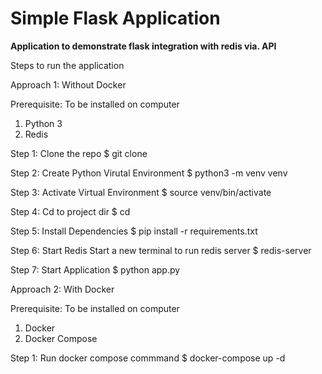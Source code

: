 # Simple Flask Application

**Application to demonstrate flask integration with redis via. API**

Steps to run the application

Approach 1: Without Docker

Prerequisite: To be installed on computer
1. Python 3
2. Redis 

Step 1: Clone the repo
$ git clone <repo-url>

Step 2: Create Python Virutal Environment
$ python3 -m venv venv

Step 3: Activate Virtual Environment
$ source venv/bin/activate

Step 4: Cd to project dir
$ cd <repo-name>

Step 5: Install Dependencies
$ pip install -r requirements.txt

Step 6: Start Redis
Start a new terminal to run redis server
$ redis-server

Step 7: Start Application
$ python app.py


Approach 2: With Docker

Prerequisite: To be installed on computer
1. Docker
2. Docker Compose

Step 1: Run docker compose commmand
$ docker-compose up -d



